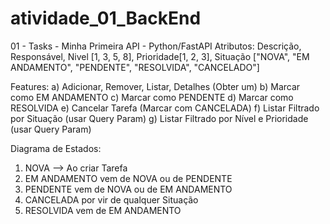 # atividade_01_BackEnd
01 - Tasks - Minha Primeira API - Python/FastAPI
Atributos: Descrição, Responsável, Nivel [1, 3, 5, 8], Prioridade[1, 2, 3], Situação ["NOVA", "EM ANDAMENTO", "PENDENTE", "RESOLVIDA", "CANCELADO"]

Features:
a) Adicionar, Remover, Listar, Detalhes (Obter um)
b) Marcar como EM ANDAMENTO
c) Marcar como PENDENTE
d) Marcar como RESOLVIDA
e) Cancelar Tarefa (Marcar com CANCELADA)
f) Listar Filtrado por Situação (usar Query Param)
g) Listar Filtrado por Nível e Prioridade (usar Query Param)

Diagrama de Estados:
1) NOVA --> Ao criar Tarefa
2) EM ANDAMENTO vem de NOVA ou de PENDENTE
3) PENDENTE vem de NOVA ou de EM ANDAMENTO
4) CANCELADA por vir de qualquer Situação
5) RESOLVIDA vem de EM ANDAMENTO
